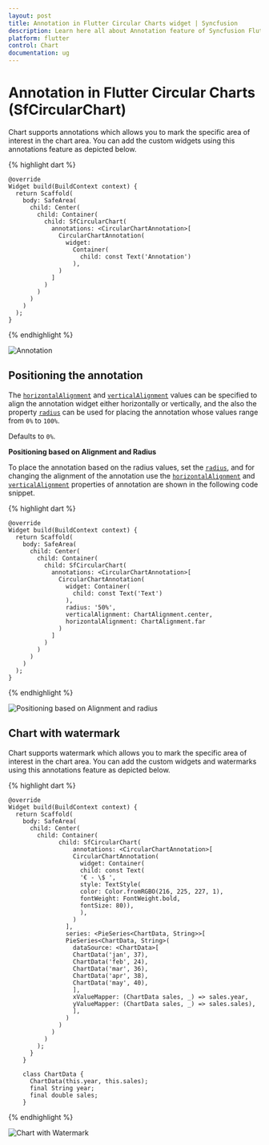 ```yaml
---
layout: post
title: Annotation in Flutter Circular Charts widget | Syncfusion 
description: Learn here all about Annotation feature of Syncfusion Flutter Circular Charts (SfCircularChart) widget and more.
platform: flutter
control: Chart
documentation: ug
---
```


# Annotation in Flutter Circular Charts (SfCircularChart)

Chart supports annotations which allows you to mark the specific area of interest in the chart area. You can add the custom widgets using this annotations feature as depicted below.

{% highlight dart %} 

    @override
    Widget build(BuildContext context) {
      return Scaffold(
        body: SafeArea(
          child: Center(
            child: Container(
              child: SfCircularChart(
                annotations: <CircularChartAnnotation>[
                  CircularChartAnnotation(
                    widget: 
                      Container(
                        child: const Text('Annotation')
                      ),
                  )
                ]
              )
            )
          )
        )
      );
    }

{% endhighlight %}

![Annotation](images/annotation/default_annotation.jpg)

## Positioning the annotation

The [`horizontalAlignment`](https://pub.dev/documentation/syncfusion_flutter_charts/latest/charts/CircularChartAnnotation/horizontalAlignment.html) and [`verticalAlignment`](https://pub.dev/documentation/syncfusion_flutter_charts/latest/charts/CircularChartAnnotation/verticalAlignment.html) values can be specified to align the annotation widget either horizontally or vertically, and the also the property [`radius`](https://pub.dev/documentation/syncfusion_flutter_charts/latest/charts/CircularChartAnnotation/radius.html) can be used for placing the annotation whose values range from `0%` to `100%`. 

Defaults to `0%`.

**Positioning based on Alignment and Radius**

To place the annotation based on the radius values, set the [`radius`](https://pub.dev/documentation/syncfusion_flutter_charts/latest/charts/CircularChartAnnotation/radius.html), and for changing the alignment of the annotation use the [`horizontalAlignment`](https://pub.dev/documentation/syncfusion_flutter_charts/latest/charts/CircularChartAnnotation/horizontalAlignment.html) and [`verticalAlignment`](https://pub.dev/documentation/syncfusion_flutter_charts/latest/charts/CircularChartAnnotation/verticalAlignment.html) properties of annotation are shown in the following code snippet.

{% highlight dart %} 

    @override
    Widget build(BuildContext context) {
      return Scaffold(
        body: SafeArea(
          child: Center(
            child: Container(
              child: SfCircularChart(
                annotations: <CircularChartAnnotation>[
                  CircularChartAnnotation(
                    widget: Container(
                      child: const Text('Text')
                    ),
                    radius: '50%',
                    verticalAlignment: ChartAlignment.center,
                    horizontalAlignment: ChartAlignment.far  
                  )
                ]
              )
            )
          )
        )
      );
    }

{% endhighlight %}

![Positioning based on Alignment and radius](images/annotation/annotation_positioning.jpg)

## Chart with watermark

Chart supports watermark which allows you to mark the specific area of interest in the chart area. You can add the custom widgets and watermarks using this annotations feature as depicted below.

{% highlight dart %} 

    @override
    Widget build(BuildContext context) {
      return Scaffold(
        body: SafeArea(
          child: Center(
            child: Container(
                  child: SfCircularChart(
                      annotations: <CircularChartAnnotation>[
                      CircularChartAnnotation(
                        widget: Container(
                        child: const Text(
                        '€ - \$ ',
                        style: TextStyle(
                        color: Color.fromRGBO(216, 225, 227, 1),
                        fontWeight: FontWeight.bold,
                        fontSize: 80)),
                        ),
                      )
                    ],
                    series: <PieSeries<ChartData, String>>[
                    PieSeries<ChartData, String>(
                      dataSource: <ChartData>[
                      ChartData('jan', 37),
                      ChartData('feb', 24),
                      ChartData('mar', 36),
                      ChartData('apr', 38),
                      ChartData('may', 40),
                      ],
                      xValueMapper: (ChartData sales, _) => sales.year,
                      yValueMapper: (ChartData sales, _) => sales.sales),
                      ],
                    )
                  )
                )
              )
            );
          }
        }

        class ChartData {
          ChartData(this.year, this.sales);
          final String year;
          final double sales;
        }
        
{% endhighlight %}


![Chart with Watermark](images/annotation/watermark.jpg)